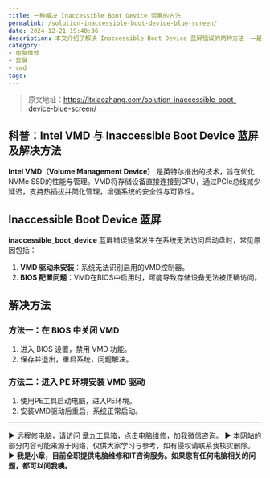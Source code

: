 ```yaml
---
title: 一种解决 Inaccessible Boot Device 蓝屏的方法
permalink: /solution-inaccessible-boot-device-blue-screen/
date: 2024-12-21 19:40:36
description: 本文介绍了解决 Inaccessible Boot Device 蓝屏错误的两种方法：一是在 BIOS 中禁用 Intel VMD（Volume Management Device）功能，二是通过 PE 环境安装 VMD 驱动。
category:
- 电脑维修
- 蓝屏
- vmd
tags:
---
```


> 原文地址：<https://itxiaozhang.com/solution-inaccessible-boot-device-blue-screen/>  

## 科普：Intel VMD 与 Inaccessible Boot Device 蓝屏及解决方法

**Intel VMD（Volume Management Device）** 是英特尔推出的技术，旨在优化NVMe SSD的性能与管理。VMD将存储设备直接连接到CPU，通过PCIe总线减少延迟，支持热插拔并简化管理，增强系统的安全性与可靠性。

## **Inaccessible Boot Device 蓝屏**

**inaccessible_boot_device** 蓝屏错误通常发生在系统无法访问启动盘时，常见原因包括：

1. **VMD 驱动未安装**：系统无法识别启用的VMD控制器。
2. **BIOS 配置问题**：VMD在BIOS中启用时，可能导致存储设备无法被正确访问。

## **解决方法**

### 方法一：在 BIOS 中关闭 VMD

1. 进入 BIOS 设置，禁用 VMD 功能。
2. 保存并退出，重启系统，问题解决。

### 方法二：进入 PE 环境安装 VMD 驱动

1. 使用PE工具启动电脑，进入PE环境。
2. 安装VMD驱动后重启，系统正常启动。

---
▶ 远程修电脑，请访问 [章九工具箱](https://zhang9.com/)，点击电脑维修，加我微信咨询。 
▶ 本网站的部分内容可能来源于网络，仅供大家学习与参考，如有侵权请联系我核实删除。  
▶ **我是小章，目前全职提供电脑维修和IT咨询服务。如果您有任何电脑相关的问题，都可以问我噢。**  
